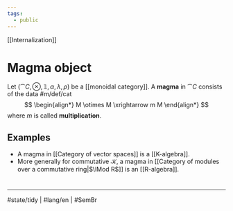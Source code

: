 ```yaml
---
tags:
  - public
---
```

[[Internalization]]
# Magma object

Let $(\cat C, \otimes, \mathbb{1}, \alpha, \lambda, \rho)$ be a [[monoidal category]].
A **magma** in $\cat C$ consists of the data #m/def/cat
$$
\begin{align*}
M \otimes M \xrightarrow m M
\end{align*}
$$
where $m$ is called **multiplication**.

## Examples

- A magma in [[Category of vector spaces]] is a [[K-algebra]].
- More generally for commutative $\mathcal{K}$, a magma in [[Category of modules over a commutative ring|$\lMod R$]] is an [[R-algebra]].
#
---
#state/tidy | #lang/en | #SemBr
